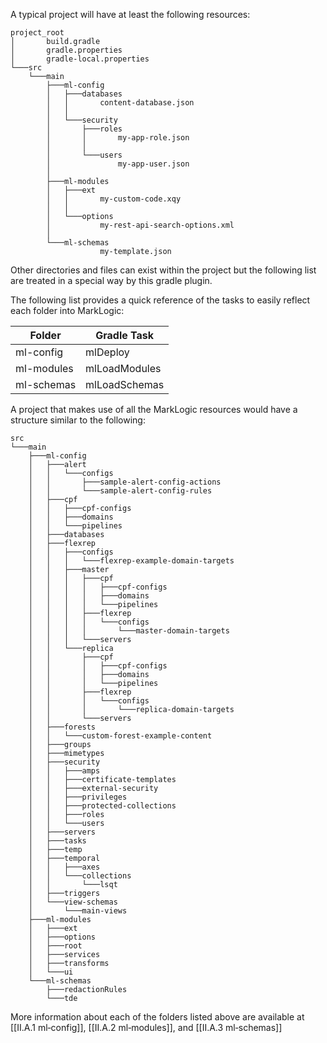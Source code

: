 A typical project will have at least the following resources:
```
project_root
│       build.gradle
│       gradle.properties
│       gradle-local.properties
└───src
    └───main
        ├───ml-config
        │   ├───databases
        │   │       content-database.json
        │   │
        │   └───security
        │       ├───roles
        │       │       my-app-role.json
        │       │
        │       └───users
        │               my-app-user.json
        │    
        ├───ml-modules
        │   ├───ext
        │   │       my-custom-code.xqy
        │   │
        │   └───options
        │           my-rest-api-search-options.xml
        │    
        └───ml-schemas
                    my-template.json
```

Other directories and files can exist within the project but the following list are treated in a special way by this gradle plugin. 

The following list provides a quick reference of the tasks to easily reflect each folder into MarkLogic:

|Folder | Gradle Task|
|---|---|
|ml-config|mlDeploy|
|ml-modules|mlLoadModules|
|ml-schemas|mlLoadSchemas|

A project that makes use of all the MarkLogic resources would have a structure similar to the following:
```
src
└───main
    ├───ml-config
    │   ├───alert
    │   │   └───configs
    │   │       ├───sample-alert-config-actions
    │   │       └───sample-alert-config-rules
    │   ├───cpf
    │   │   ├───cpf-configs
    │   │   ├───domains
    │   │   └───pipelines
    │   ├───databases
    │   ├───flexrep
    │   │   ├───configs
    │   │   │   └───flexrep-example-domain-targets
    │   │   ├───master
    │   │   │   ├───cpf
    │   │   │   │   ├───cpf-configs
    │   │   │   │   ├───domains
    │   │   │   │   └───pipelines
    │   │   │   ├───flexrep
    │   │   │   │   └───configs
    │   │   │   │       └───master-domain-targets
    │   │   │   └───servers
    │   │   └───replica
    │   │       ├───cpf
    │   │       │   ├───cpf-configs
    │   │       │   ├───domains
    │   │       │   └───pipelines
    │   │       ├───flexrep
    │   │       │   └───configs
    │   │       │       └───replica-domain-targets
    │   │       └───servers
    │   ├───forests
    │   │   └───custom-forest-example-content
    │   ├───groups
    │   ├───mimetypes
    │   ├───security
    │   │   ├───amps
    │   │   ├───certificate-templates
    │   │   ├───external-security
    │   │   ├───privileges
    │   │   ├───protected-collections
    │   │   ├───roles
    │   │   └───users
    │   ├───servers
    │   ├───tasks
    │   ├───temp
    │   ├───temporal
    │   │   ├───axes
    │   │   └───collections
    │   │       └───lsqt
    │   ├───triggers
    │   └───view-schemas
    │       └───main-views
    ├───ml-modules
    │   ├───ext
    │   ├───options
    │   ├───root
    │   ├───services
    │   ├───transforms
    │   └───ui
    └───ml-schemas
        ├───redactionRules
        └───tde
```

More information about each of the folders listed above are available at [[II.A.1 ml‐config]], [[II.A.2 ml‐modules]], and [[II.A.3 ml‐schemas]]